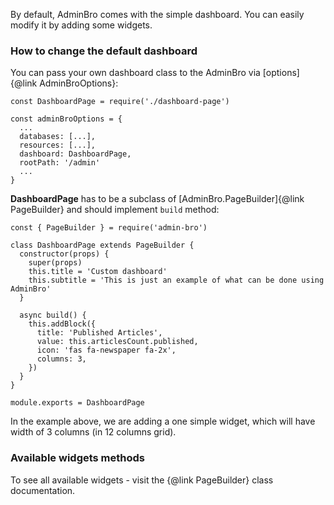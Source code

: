 By default, AdminBro comes with the simple dashboard. You can easily modify it by adding some widgets.

### How to change the default dashboard

You can pass your own dashboard class to the AdminBro via [options]{@link AdminBroOptions}:

```
const DashboardPage = require('./dashboard-page')

const adminBroOptions = {
  ...
  databases: [...],
  resources: [...],
  dashboard: DashboardPage,
  rootPath: '/admin'
  ...
}

```


__DashboardPage__ has to be a subclass of [AdminBro.PageBuilder]{@link PageBuilder} and should implement `build` method:

```
const { PageBuilder } = require('admin-bro')

class DashboardPage extends PageBuilder {
  constructor(props) {
    super(props)
    this.title = 'Custom dashboard'
    this.subtitle = 'This is just an example of what can be done using AdminBro'
  }

  async build() {
    this.addBlock({
      title: 'Published Articles',
      value: this.articlesCount.published,
      icon: 'fas fa-newspaper fa-2x',
      columns: 3,
    })
  }
}

module.exports = DashboardPage
```

In the example above, we are adding a one simple widget, which will have width of 3 columns (in 12 columns grid).

### Available widgets methods

To see all available widgets - visit the {@link PageBuilder} class documentation.
